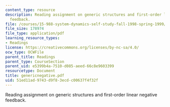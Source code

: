 ```yaml
---
content_type: resource
description: Reading assignment on generic structures and first-order linear negative
  feedback.
file: /courses/15-988-system-dynamics-self-study-fall-1998-spring-1999/51ed11ad9743d9f83ecdc00637f4f32f_genericnegative.pdf
file_size: 178974
file_type: application/pdf
learning_resource_types:
- Readings
license: https://creativecommons.org/licenses/by-nc-sa/4.0/
ocw_type: OCWFile
parent_title: Readings
parent_type: CourseSection
parent_uid: e5399b4a-7510-d085-aeed-66c8e9603399
resourcetype: Document
title: genericnegative.pdf
uid: 51ed11ad-9743-d9f8-3ecd-c00637f4f32f
---
```

Reading assignment on generic structures and first-order linear negative feedback.